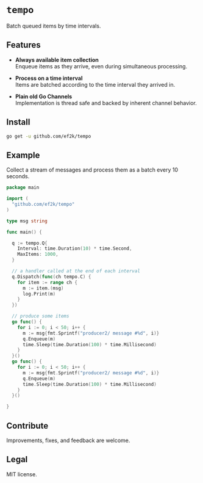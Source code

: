 `tempo`
=======

Batch queued items by time intervals.

## Features

- **Always available item collection** <br> Enqueue items as they arrive, even during simultaneous processing.

- **Process on a time interval** <br> Items are batched according to the time interval they arrived in.

- **Plain old Go Channels**<br> Implementation is thread safe and backed by inherent channel behavior.

## Install
```sh
go get -u github.com/ef2k/tempo
```

## Example

Collect a stream of messages and process them as a batch every 10 seconds.

```go
package main

import (
  "github.com/ef2k/tempo"
)

type msg string

func main() {

  q := tempo.Q{
    Interval: time.Duration(10) * time.Second,
    MaxItems: 1000,
  }

  // a handler called at the end of each interval
  q.Dispatch(func(ch tempo.C) {
    for item := range ch {
      m := item.(msg)
      log.Print(m)
    }
  })

  // produce some items
  go func() {
    for i := 0; i < 50; i++ {
      m := msg{fmt.Sprintf("producer2/ message #%d", i)}
      q.Enqueue(m)
      time.Sleep(time.Duration(100) * time.Millisecond)
    }
  }()
  go func() {
    for i := 0; i < 50; i++ {
      m := msg{fmt.Sprintf("producer2/ message #%d", i)}
      q.Enqueue(m)
      time.Sleep(time.Duration(100) * time.Millisecond)
    }
  }()

}
```

## Contribute
Improvements, fixes, and feedback are welcome.

## Legal
MIT license.
